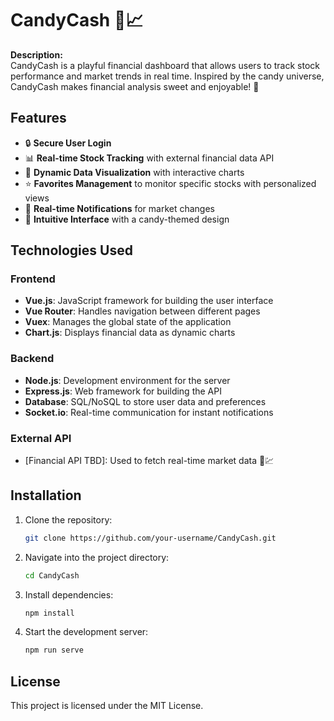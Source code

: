 
# CandyCash 🍬📈

**Description:**  
CandyCash is a playful financial dashboard that allows users to track stock performance and market trends in real time. Inspired by the candy universe, CandyCash makes financial analysis sweet and enjoyable! 🍭

## Features

- 🔒 **Secure User Login**
- 📊 **Real-time Stock Tracking** with external financial data API
- 🍬 **Dynamic Data Visualization** with interactive charts
- ⭐ **Favorites Management** to monitor specific stocks with personalized views
- 🚨 **Real-time Notifications** for market changes
- 🍭 **Intuitive Interface** with a candy-themed design

## Technologies Used

### Frontend
- **Vue.js**: JavaScript framework for building the user interface
- **Vue Router**: Handles navigation between different pages
- **Vuex**: Manages the global state of the application
- **Chart.js**: Displays financial data as dynamic charts

### Backend
- **Node.js**: Development environment for the server
- **Express.js**: Web framework for building the API
- **Database**: SQL/NoSQL to store user data and preferences
- **Socket.io**: Real-time communication for instant notifications

### External API
- [Financial API TBD]: Used to fetch real-time market data 🍬💹

## Installation

1. Clone the repository:
    ```bash
    git clone https://github.com/your-username/CandyCash.git
    ```

2. Navigate into the project directory:
    ```bash
    cd CandyCash
    ```

3. Install dependencies:
    ```bash
    npm install
    ```

4. Start the development server:
    ```bash
    npm run serve
    ```

## License
This project is licensed under the MIT License.
